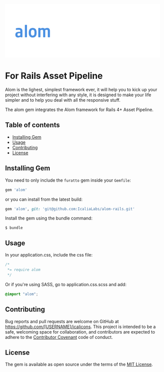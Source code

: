 ![alom](https://github.com/IcaliaLabs/alom/raw/master/alombanner.jpg)

# For Rails Asset Pipeline

Alom is the lighest, simplest framework ever, it will help you to kick up your project without interfering with any style, it is designed to make your life simpler and to help you deal with all the responsive stuff.

The alom gem integrates the Alom framework for Rails 4+ Asset Pipeline.

## Table of contents
- [Installing Gem](#installing-gem)
- [Usage](#usage)
- [Contributing](#development)
- [License](#license)

## Installing Gem

You need to only include the `furatto` gem inside your `Gemfile`:

```ruby
gem 'alom'
```

or you can install from the latest build:

```ruby
gem 'alom', git: 'git@github.com:IcaliaLabs/alom-rails.git'
```

Install the gem using the bundle command:

```console
$ bundle
```

## Usage

In your application.css, include the css file:

```css
/*
 *= require alom
 */
```

Or if you're using SASS, go to application.css.scss and add:

```scss
@import "alom";
```

## Contributing

Bug reports and pull requests are welcome on GitHub at https://github.com/[USERNAME]/icalicons. This project is intended to be a safe, welcoming space for collaboration, and contributors are expected to adhere to the [Contributor Covenant](http://contributor-covenant.org) code of conduct.

## License

The gem is available as open source under the terms of the [MIT License](http://opensource.org/licenses/MIT).

